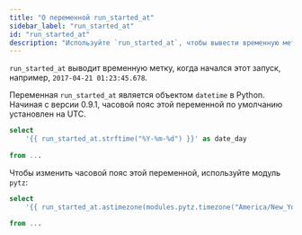 ```yaml
---
title: "О переменной run_started_at"
sidebar_label: "run_started_at"
id: "run_started_at"
description: "Используйте `run_started_at`, чтобы вывести временную метку начала выполнения."
---
```


`run_started_at` выводит временную метку, когда начался этот запуск, например, `2017-04-21 01:23:45.678`.

Переменная `run_started_at` является объектом `datetime` в Python. Начиная с версии 0.9.1, часовой пояс этой переменной по умолчанию установлен на UTC.

<File name='run_started_at_example.sql'>

```sql
select
	'{{ run_started_at.strftime("%Y-%m-%d") }}' as date_day
  
from ...
```

</File>

Чтобы изменить часовой пояс этой переменной, используйте модуль `pytz`:

<File name='run_started_at_utc.sql'>

```sql
select
	'{{ run_started_at.astimezone(modules.pytz.timezone("America/New_York")) }}' as run_started_est
  
from ...
```

</File>